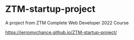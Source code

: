 # ZTM-startup-project
A project from ZTM Complete Web Developer 2022 Course

https://jerromychance.github.io/ZTM-startup-project/
